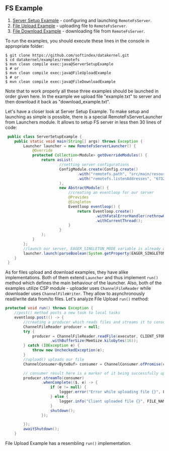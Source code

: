 ## FS Example
1. [Server Setup Example](https://github.com/softindex/datakernel/blob/master/examples/remotefs/src/main/java/io/datakernel/examples/ServerSetupExample.java) - 
configuring and launching `RemoteFsServer`.
2. [File Upload Example](https://github.com/softindex/datakernel/blob/master/examples/remotefs/src/main/java/io/datakernel/examples/FileUploadExample.java) - 
uploading file to `RemoteFsServer`.
3. [File Download Example](https://github.com/softindex/datakernel/blob/master/examples/remotefs/src/main/java/io/datakernel/examples/FileDownloadExample.java) - 
downloading file from `RemoteFsServer`.

To run the examples, you should execute these lines in the console in appropriate folder:
```
$ git clone https://github.com/softindex/datakernel.git
$ cd datakernel/examples/remotefs
$ mvn clean compile exec:java@ServerSetupExample
$ # or
$ mvn clean compile exec:java@FileUploadExample
$ # or
$ mvn clean compile exec:java@FileDownloadExample
```

Note that to work properly all these three examples should be launched in order given here.
In the example we upload file "example.txt" to server and then download it back as "download_example.txt".

Let's have a closer look at Server Setup Example. To make setup and launching as simple is possible, there is a 
special RemoteFsServerLauncher from Launchers module. It allows to setup FS server in less then 30 lines of code:

```java
 public class ServerSetupExample {
 	public static void main(String[] args) throws Exception {
 		Launcher launcher = new RemoteFsServerLauncher() {
 			@Override
 			protected Collection<Module> getOverrideModules() {
 				return asList(
 						//setting server configurations
 						ConfigModule.create(Config.create()
 								.with("remotefs.path", "src/main/resources/server_storage")
 								.with("remotefs.listenAddresses", "6732")
 						),
 						new AbstractModule() {
 							//creating an eventloop for our server
 							@Provides
 							@Singleton
 							Eventloop eventloop() {
 								return Eventloop.create()
 										.withFatalErrorHandler(rethrowOnAnyError())
 										.withCurrentThread();
 							}
 						}
 				);
 			}
 		};
 		//launch our server, EAGER_SINGLETON_MODE variable is already defined in RemoteFsServerLauncher 
 		launcher.launch(parseBoolean(System.getProperty(EAGER_SINGLETONS_MODE)), args);
 	}
 }
```

As for files upload and download examples, they have alike implementations. Both of them extend `Launcher` and thus 
implement `run()` method which defines the main behaviour of the launcher.
Also, both of the examples utilize CSP module - uploader uses `ChannelFileReader` while downloader uses `ChannelFileWriter`. 
They allow to asynchronously read/write data from/to files. Let's analyze File Upload `run()` method:

```java
protected void run() throws Exception {
	//post() method posts a new task to local tasks
	eventloop.post(() -> {
		//creating a producer which reads files and streams it to consumer
		ChannelFileReader producer = null;
		try {
			producer = ChannelFileReader.readFile(executor, CLIENT_STORAGE.resolve(FILE_NAME))
					.withBufferSize(MemSize.kilobytes(16));
		} catch (IOException e) {
			throw new UncheckedException(e);
		}
		//upload() uploads our file
		ChannelConsumer<ByteBuf> consumer = ChannelConsumer.ofPromise(client.upload(FILE_NAME));

		// consumer result here is a marker of it being successfully uploaded
		producer.streamTo(consumer)
			    .whenComplete(($, e) -> {
					if (e != null) {
						logger.error("Error while uploading file {}", FILE_NAME, e);
					} else {
						logger.info("Client uploaded file {}", FILE_NAME);
					}
					shutdown();
				});

		});
		awaitShutdown();
	}
```

File Upload Example has a resembling `run()` implementation. 
